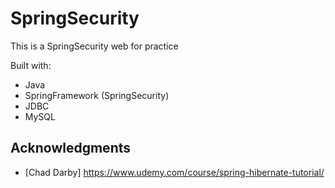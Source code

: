 # SpringSecurity

This is a SpringSecurity web for practice 

Built with:

- Java
- SpringFramework (SpringSecurity) 
- JDBC
- MySQL   

## Acknowledgments

* [Chad Darby] https://www.udemy.com/course/spring-hibernate-tutorial/ 
